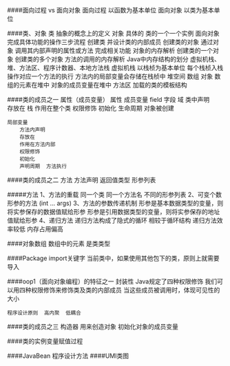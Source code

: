 ####面向过程 vs  面向对象
    面向过程 以函数为基本单位
    面向对象 以类为基本单位

####类、对象
    类   抽象的概念上的定义
    对象  具体的 类的一个一个实例
    面向对象完成具体功能的操作三步流程
        创建类 并设计类的内部成员
        创建类的对象
        通过对象 调用其内部声明的属性或方法 完成相关功能
    对象的内存解析
        创建类的一个对象 创建类的多个对象 方法的调用的内存解析
    Java中内存结构的划分
        虚拟机栈、堆、方法区、程序计数器、本地方法栈
            虚拟机栈  以栈桢为基本单位 
            每个栈桢入栈操作对应一个方法的执行
            方法内的局部变量会存储在栈桢中
        堆空间     数组  对象
            数组的元素在堆中
            对象的成员变量在堆中
        方法区
            加载的类的模板结构
            

####类的成员之一 属性（成员变量）
    属性      成员变量  field  字段  域
        类中声明    
        存放在 栈
        作用在整个类
        权限修饰
        初始化
        生命周期  对象被创建
    
    局部变量
        方法内声明
        存放在
        作用在方法内部
        权限修饰
        初始化
        声明周期  方法执行

####类的成员之二 方法
    方法声明
        返回值类型
        形参列表

#####方法
    1、方法的重载
        同一个类 同一个方法名
        不同的形参列表
    2、可变个数形参的方法
        (int ... args)
    3、方法的参数传递机制
        形参是基本数据类型的变量，则将实参保存的数据值赋给形参
        形参是引用数据类型的变量，则将实参保存的地址值赋给形参
    4、递归方法
        递归方法构成了隐式的循环
        相较于循环结构 递归方法效率较低 内存占用偏高

####对象数组
    数组中的元素 是类类型

####Package  import关键字
    当前类中，如果使用其他包下的类，原则上就需要导入

####oop1（面向对象编程）的特征之一  封装性
    Java规定了四种权限修饰
    我们可以用四种权限修饰来修饰类及类的内部成员
    当这些成员被调用时，体现可见性的大小


    程序设计原则  高内聚  低耦合

####类的成员之三  构造器
    用来创造对象
    初始化对象的成员变量

####类的实例变量赋值过程
    
####JavaBean
    程序设计方法
####UMl类图



